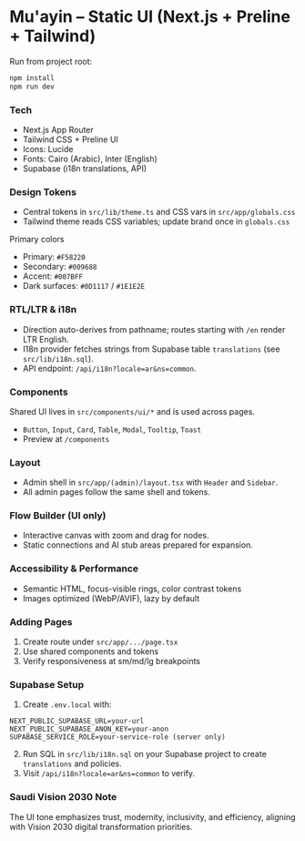 # Mu'ayin – Static UI (Next.js + Preline + Tailwind)

Run from project root:

```bash
npm install
npm run dev
```

### Tech
- Next.js App Router
- Tailwind CSS + Preline UI
- Icons: Lucide
- Fonts: Cairo (Arabic), Inter (English)
- Supabase (i18n translations, API)

### Design Tokens
- Central tokens in `src/lib/theme.ts` and CSS vars in `src/app/globals.css`
- Tailwind theme reads CSS variables; update brand once in `globals.css`

Primary colors
- Primary: `#F58220`
- Secondary: `#009688`
- Accent: `#007BFF`
- Dark surfaces: `#0D1117` / `#1E1E2E`

### RTL/LTR & i18n
- Direction auto-derives from pathname; routes starting with `/en` render LTR English.
- I18n provider fetches strings from Supabase table `translations` (see `src/lib/i18n.sql`).
- API endpoint: `/api/i18n?locale=ar&ns=common`.

### Components
Shared UI lives in `src/components/ui/*` and is used across pages.
- `Button`, `Input`, `Card`, `Table`, `Modal`, `Tooltip`, `Toast`
- Preview at `/components`

### Layout
- Admin shell in `src/app/(admin)/layout.tsx` with `Header` and `Sidebar`.
- All admin pages follow the same shell and tokens.

### Flow Builder (UI only)
- Interactive canvas with zoom and drag for nodes.
- Static connections and AI stub areas prepared for expansion.

### Accessibility & Performance
- Semantic HTML, focus-visible rings, color contrast tokens
- Images optimized (WebP/AVIF), lazy by default

### Adding Pages
1) Create route under `src/app/.../page.tsx`
2) Use shared components and tokens
3) Verify responsiveness at sm/md/lg breakpoints

### Supabase Setup
1) Create `.env.local` with:
```
NEXT_PUBLIC_SUPABASE_URL=your-url
NEXT_PUBLIC_SUPABASE_ANON_KEY=your-anon
SUPABASE_SERVICE_ROLE=your-service-role (server only)
```
2) Run SQL in `src/lib/i18n.sql` on your Supabase project to create `translations` and policies.
3) Visit `/api/i18n?locale=ar&ns=common` to verify.

### Saudi Vision 2030 Note
The UI tone emphasizes trust, modernity, inclusivity, and efficiency, aligning with Vision 2030 digital transformation priorities.